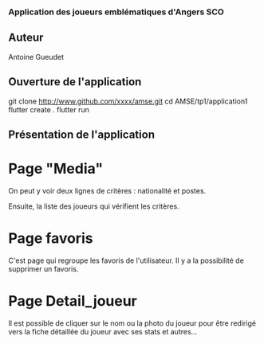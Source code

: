 ### Application des joueurs emblématiques d'Angers SCO

## Auteur

Antoine Gueudet

## Ouverture de l'application

git clone http://www.github.com/xxxx/amse.git
cd AMSE/tp1/application1
flutter create .
flutter run

## Présentation de l'application

# Page "Media"

On peut y voir deux lignes de critères : nationalité et postes.

Ensuite, la liste des joueurs qui vérifient les critères.

# Page favoris

C'est page qui regroupe les favoris de l'utilisateur. Il y a la possibilité de supprimer un favoris.

# Page Detail_joueur

Il est possible de cliquer sur le nom ou la photo du joueur pour être redirigé vers la fiche détaillée du joueur avec ses stats et autres...
